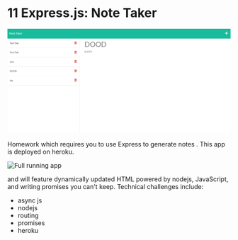 # 11 Express.js: Note Taker

![Check it.](./Assets/ss.PNG)

Homework which requires you to use Express to generate notes . This app is deployed on heroku.

![Full running app](https://ksexys-note-taker.herokuapp.com/)

and will feature dynamically updated HTML powered by nodejs, JavaScript, and writing promises you can't keep. Technical challenges include:

- async js
- nodejs
- routing
- promises
- heroku

